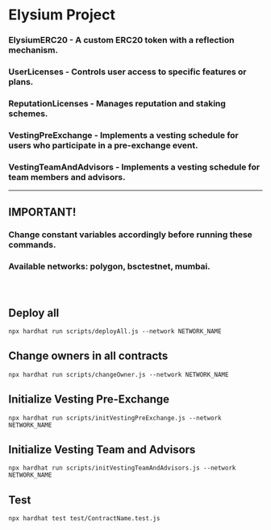 # **Elysium Project**

<!-- ## **Contracts:** -->

### **ElysiumERC20** - A custom ERC20 token with a reflection mechanism. 
### **UserLicenses** - Controls user access to specific features or plans.
### **ReputationLicenses** - Manages reputation and staking schemes.
### **VestingPreExchange** - Implements a vesting schedule for users who participate in a pre-exchange event.
### **VestingTeamAndAdvisors** - Implements a vesting schedule for team members and advisors. 

------------------
## **IMPORTANT!**
### Change constant variables accordingly before running these commands.
### **Available networks:** polygon, bsctestnet, mumbai.
###### <br />
## Deploy all
```
npx hardhat run scripts/deployAll.js --network NETWORK_NAME
```

## Change owners in all contracts 
```
npx hardhat run scripts/changeOwner.js --network NETWORK_NAME
```

## Initialize Vesting Pre-Exchange 
```
npx hardhat run scripts/initVestingPreExchange.js --network NETWORK_NAME
```

## Initialize Vesting Team and Advisors
```
npx hardhat run scripts/initVestingTeamAndAdvisors.js --network NETWORK_NAME
```

## Test
```
npx hardhat test test/ContractName.test.js
```